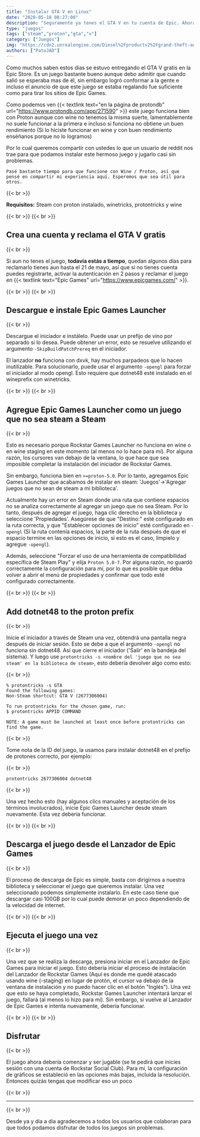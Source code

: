 ```yaml
---
title: "Instalar GTA V en Linux"
date: "2020-05-18 08:27:00"
description: "Seguramente ya tenes el GTA V en tu cuenta de Epic. Ahora toca instalarlo en Linux y ponerse a disfrutar."
type: "juegos"
tags: ["steam","proton","gta","v"]
category: ["Juegos"]
img: "https://cdn2.unrealengine.com/Diesel%2Fproductv2%2Fgrand-theft-auto-v%2Fhome%2FGTAV_EGS_Artwork_1920x1080_Hero-Carousel_V06-1920x1080-1503e4b1320d5652dd4f57466c8bcb79424b3fc0.jpg"
authors: ["PatoJAD"]
---
```


Como muchos saben estos dias se estuvo entregando el GTA V gratis en la Epic Store. Es un juego bastante bueno aunque debo admitir que cuando salió se esperaba mas de él, sin embargo logró conformar a la gente e incluso el anuncio de que este juego se estaba regalando fue suficiente como para tirar los sitios de Epic Games.

Como podemos ven {{< textlink text="en la página de protondb" url="https://www.protondb.com/app/271590" >}} este juego funciona bien con Proton aunque con wine no tenemos la misma suerte, lamentablemente no suele funcionar a la primera e incluso si funciona no obtiene un buen rendimiento (Si lo hiciste funcionar en wine y con buen rendimiento enséñanos porque no lo logramos)

Por lo cual queremos compartir con ustedes lo que un usuario de reddit nos trae para que podamos instalar este hermoso juego y jugarlo casi sin problemas.


    Pasé bastante tiempo para que funcione con Wine / Proton, así que pensé en compartir mi experiencia aquí. Esperemos que sea útil para otros.

{{< br >}}

**Requisitos:** Steam con proton instalado, winetricks, protontricks y wine

{{< br >}}
{{< br >}}

## Crea una cuenta y reclama el GTA V gratis

{{< br >}}

Si aun no tenes el juego, **todavía estás a tiempo**, quedan algunos días para reclamarlo tienes aun hasta el 21 de mayo, así que si no tienes cuenta puedes registrarte, activar la autenticación en 2 pasos y reclamar el juego en {{< textlink text="Epic Games" url="https://www.epicgames.com/" >}}.

{{< br >}}
{{< br >}}

## Descargue e instale Epic Games Launcher

{{< br >}}

Descargue el iniciador e instálelo. Puede usar un prefijo de vino por separado si lo desea. Puede obtener un error, esto se resuelve utilizando el argumento `-SkipBuildPatchPrereq` en el iniciador.

El lanzador **no** funciona con dxvk, hay muchos parpadeos que lo hacen inutilizable. Para solucionarlo, puede usar el argumento `-opengl` para forzar el iniciador al modo opengl. Esto requiere que dotnet48 esté instalado en el wineprefix con winetricks.

{{< br >}}
{{< br >}}

## Agregue Epic Games Launcher como un juego que no sea steam a Steam

{{< br >}}

Esto es necesario porque Rockstar Games Launcher no funciona en wine o en wine staging en este momento (al menos no lo hace para mí). Por alguna razón, los cursores van debajo de la ventana, lo que hace que sea imposible completar la instalación del iniciador de Rockstar Games.

Sin embargo, funciona bien en `>=proton-5.0`. Por lo tanto, agregamos Epic Games Launcher que acabamos de instalar en steam: 'Juegos'->'Agregar juegos que no sean de steam a mi biblioteca'.

Actualmente hay un error en Steam donde una ruta que contiene espacios no se analiza correctamente al agregar un juego que no sea Steam. Por lo tanto, después de agregar el juego, haga clic derecho en la biblioteca y seleccione 'Propiedades'. Asegúrese de que "Destino:" esté configurado en la ruta correcta, y que "Establecer opciones de inicio" esté configurado en `-opengl` (Si la ruta contenía espacios, la parte de la ruta después de que el espacio termine en las opciones de inicio, si esto es el caso, límpielo y agregue `-opengl`).

Además, seleccione "Forzar el uso de una herramienta de compatibilidad específica de Steam Play" y elija `Proton 5.0-7`. Por alguna razón, no guardó correctamente la configuración para mí, por lo que es posible que deba volver a abrir el menú de propiedades y confirmar que todo esté configurado correctamente.

{{< br >}}
{{< br >}}

## Add dotnet48 to the proton prefix

{{< br >}}

Inicie el iniciador a través de Steam una vez, obtendrá una pantalla negra después de iniciar sesión. Esto se debe a que el argumento `-opengl` no funciona sin dotnet48. Así que cierre el iniciador ('Salir' en la bandeja del sistema). Y luego use `protontricks -s <nombre del 'juego que no sea steam' en la biblioteca de steam>`, esto debería devolver algo como esto:

{{< br >}}

    % protontricks -s GTA
    Found the following games:
    Non-Steam shortcut: GTA V (2677306004)

    To run protontricks for the chosen game, run:
    $ protontricks APPID COMMAND

    NOTE: A game must be launched at least once before protontricks can find the game.

{{< br >}}

Tome nota de la ID del juego, la usamos para instalar dotnet48 en el prefijo de protones correcto, por ejemplo:

{{< br >}}

    protontricks 2677306004 dotnet48

{{< br >}}

Una vez hecho esto (hay algunos clics manuales y aceptación de los términos involucrados), inicie Epic Games Launcher desde steam nuevamente. Esta vez debería funcionar.

{{< br >}}
{{< br >}}

## Descarga el juego desde el Lanzador de Epic Games

{{< br >}}

El proceso de descarga de Epic es simple, basta con dirigirnos a nuestra biblioteca y seleccionar el juego que queremos instalar. Una vez seleccionado podemos simplemente instalarlo. En este caso tiene que descargar casi 100GB por lo cual puede demorar un poco dependiendo de la velocidad de internet.

{{< br >}}
{{< br >}}

## Ejecuta el juego una vez

{{< br >}}

Una vez que se realiza la descarga, presiona iniciar en el Lanzador de Epic Games para iniciar el juego. Esto debería iniciar el proceso de instalación del Lanzador de Rockstar Games (Aquí es donde me quedé atascado usando wine (-staging) en lugar de protón, el cursor va debajo de la ventana de instalación y no puedo hacer clic en el botón "Inglés"). Una vez que esto se haya completado, Rockstar Games Launcher intentará lanzar el juego, fallará (al menos lo hizo para mí). Sin embargo, si vuelve al Lanzador de Epic Games e intenta nuevamente, debería funcionar.

{{< br >}}
{{< br >}}

## Disfrutar

{{< br >}}

El juego ahora debería comenzar y ser jugable (se te pedirá que inicies sesión con una cuenta de Rockstar Social Club). Para mí, la configuración de gráficos se estableció en las opciones más bajas, incluida la resolución. Entonces quizás tengas que modificar eso un poco

{{< br >}}

---

{{< br >}}

Desde ya y dia a dia agradecemos a todos los usuarios que colaboran para que todos podamos disfrutar de todos los juegos sin problemas.
